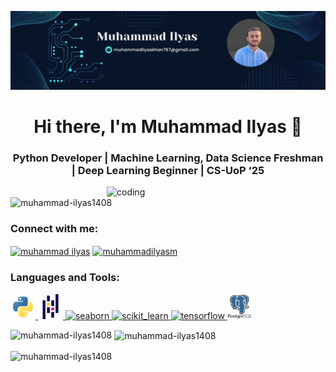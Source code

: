 ![logo](https://github.com/Muhammad-Ilyas1408/Muhammad-Ilyas1408/blob/main/banner2.png)

<h1 align="center">Hi there, I'm Muhammad Ilyas 👋</h1>
<h3 align="center">Python Developer | Machine Learning, Data Science Freshman | Deep Learning Beginner | CS-UoP ‘25</h3>

<img align="right" alt="coding" width="350" src="https://user-images.githubusercontent.com/55389276/140866485-8fb1c876-9a8f-4d6a-98dc-08c4981eaf70.gif"/>

<p align="left"> <img src="https://komarev.com/ghpvc/?username=muhammad-ilyas1408&label=Profile%20views&color=0e75b6&style=flat" alt="muhammad-ilyas1408" /> </p>

<h3 align="left">Connect with me:</h3>
<p align="left">
<a href="https://linkedin.com/in/muhammad-ilyas-d14m08" target="blank"><img align="center" src="https://raw.githubusercontent.com/rahuldkjain/github-profile-readme-generator/master/src/images/icons/Social/linked-in-alt.svg" alt="muhammad ilyas" height="30" width="40" /></a>
<a href="https://kaggle.com/muhammadilyasm" target="blank"><img align="center" src="https://raw.githubusercontent.com/rahuldkjain/github-profile-readme-generator/master/src/images/icons/Social/kaggle.svg" alt="muhammadilyasm" height="30" width="40" /></a>
</p>

<h3 align="left">Languages and Tools:</h3>
<p align="left"> <a href="https://www.python.org" target="_blank" rel="noreferrer"> <img src="https://raw.githubusercontent.com/devicons/devicon/master/icons/python/python-original.svg" alt="python" width="40" height="40"/> </a> <a href="https://pandas.pydata.org/" target="_blank" rel="noreferrer"> <img src="https://raw.githubusercontent.com/devicons/devicon/2ae2a900d2f041da66e950e4d48052658d850630/icons/pandas/pandas-original.svg" alt="pandas" width="40" height="40"/> <a href="https://seaborn.pydata.org/" target="_blank" rel="noreferrer"> <img src="https://seaborn.pydata.org/_images/logo-mark-lightbg.svg" alt="seaborn" width="40" height="40"/> </a>  <a href="https://scikit-learn.org/" target="_blank" rel="noreferrer"> <img src="https://upload.wikimedia.org/wikipedia/commons/0/05/Scikit_learn_logo_small.svg" alt="scikit_learn" width="40" height="40"/> </a> <a href="https://www.tensorflow.org" target="_blank" rel="noreferrer"> <img src="https://www.vectorlogo.zone/logos/tensorflow/tensorflow-icon.svg" alt="tensorflow" width="40" height="40"/> </a> </a> <a href="https://www.postgresql.org" target="_blank" rel="noreferrer"> <img src="https://raw.githubusercontent.com/devicons/devicon/master/icons/postgresql/postgresql-original-wordmark.svg" alt="postgresql" width="40" height="40"/> </a> </p>

<p><img align="left" src="https://github-readme-stats.vercel.app/api/top-langs?username=muhammad-ilyas1408&show_icons=true&locale=en&layout=compact" alt="muhammad-ilyas1408" /></p>

<p>&nbsp;<img align="center" src="https://github-readme-stats.vercel.app/api?username=muhammad-ilyas1408&show_icons=true&locale=en" alt="muhammad-ilyas1408" /></p>

<p><img align="center" src="https://github-readme-streak-stats.herokuapp.com/?user=muhammad-ilyas1408&" alt="muhammad-ilyas1408" /></p>
